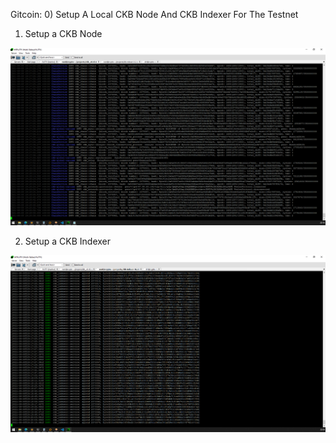 Gitcoin: 0) Setup A Local CKB Node And CKB Indexer For The Testnet

1. Setup a CKB Node

![alt text](https://github.com/drugurares/Gitcoin_Nervos/blob/main/task0/ckb_chain.PNG?raw=true)


2. Setup a CKB Indexer

![alt text](https://github.com/drugurares/Gitcoin_Nervos/blob/main/task0/ckb_index.PNG?raw=true)